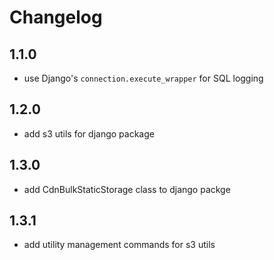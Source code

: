 # Changelog

## 1.1.0

- use Django's `connection.execute_wrapper` for SQL logging

## 1.2.0

- add s3 utils for django package

## 1.3.0

- add CdnBulkStaticStorage class to django packge


## 1.3.1

- add utility management commands for s3 utils

